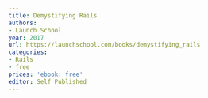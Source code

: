 ```yaml
---
title: Demystifying Rails
authors:
- Launch School
year: 2017
url: https://launchschool.com/books/demystifying_rails
categories:
- Rails
- free
prices: 'ebook: free'
editor: Self Published
---
```


